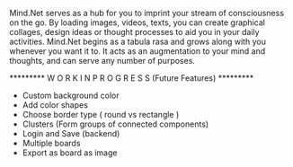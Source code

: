 Mind.Net serves as a hub for you to imprint your stream of consciousness
              on the go. By loading images, videos, texts, you can create graphical collages, design ideas or thought processes
              to aid you in your daily activities. Mind.Net begins as a tabula rasa and grows along with you whenever you want it to.
              It acts as an augmentation to your mind and thoughts, and can serve any number of purposes.
              
********* W O R K   I N  P R O G R E S S (Future Features) *********
- Custom background color
- Add color shapes
- Choose border type ( round vs rectangle )
- Clusters (Form groups of connected components)
- Login and Save (backend)
- Multiple boards
- Export as board as image
